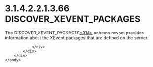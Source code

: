 <html dir="LTR" xmlns:mshelp="http://msdn.microsoft.com/mshelp" xmlns:ddue="http://ddue.schemas.microsoft.com/authoring/2003/5" xmlns:xlink="http://www.w3.org/1999/xlink" xmlns:tool="http://www.microsoft.com/tooltip">
    <head>
        <meta http-equiv="Content-Type" content="text/html; CHARSET=utf-8"></meta>
        <meta name="save" content="history"></meta>
        <title>3.1.4.2.2.1.3.66 DISCOVER_XEVENT_PACKAGES</title>
        <xml>
            <mshelp:toctitle title="3.1.4.2.2.1.3.66 DISCOVER_XEVENT_PACKAGES"></mshelp:toctitle>
            <mshelp:rltitle title="[MS-SSAS]: DISCOVER_XEVENT_PACKAGES"></mshelp:rltitle>
            <mshelp:keyword index="A" term="801e597e-da37-4079-a1ad-a99e5291f347"></mshelp:keyword>
            <mshelp:attr name="DCSext.ContentType" value="open specification"></mshelp:attr>
            <mshelp:attr name="AssetID" value="801e597e-da37-4079-a1ad-a99e5291f347"></mshelp:attr>
            <mshelp:attr name="TopicType" value="kbRef"></mshelp:attr>
            <mshelp:attr name="DCSext.Title" value="[MS-SSAS]: DISCOVER_XEVENT_PACKAGES" />
        </xml>
    </head>
    <body>
        <div id="header">
            <h1 class="heading">3.1.4.2.2.1.3.66 DISCOVER_XEVENT_PACKAGES</h1>
        </div>
        <div id="mainSection">
            <div id="mainBody">
                <div id="allHistory" class="saveHistory"></div>
                <div id="sectionSection0" class="section" name="collapseableSection">
                    

<p>The DISCOVER_XEVENT_PACKAGES<a id="Appendix_A_Target_314"></a><a href="b9ac4859-2662-44ca-b131-9addd8b953dc.md#Appendix_A_314" aria-label="Product behavior note 314">&lt;314&gt;</a> schema
rowset provides information about the XEvent packages that are defined on the
server.</p>


                </div>
            </div>
        </div>
    </body>
</html>